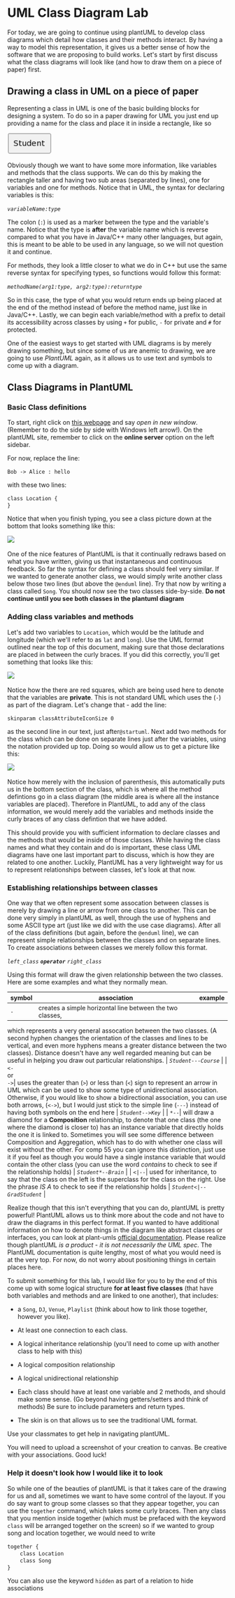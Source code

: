 # UML Class Diagram Lab

For today,
we are going to continue using plantUML to develop class diagrams which detail how classes and their methods interact.
By having a way to model this representation,
it gives us a better sense of how the software that we are proposing to build works.
Let's start by first discuss what the class diagrams will look like (and how to draw them on a piece of paper) first.

## Drawing a class in UML on a piece of paper

Representing a class in UML is one of the basic building blocks for designing a system.
To do so in a paper drawing for  UML you just end up providing a name for the class and place it in inside a rectangle,
like so

![](lab65media/rectangle.png)

Obviously though we want to have some more information,
like variables and methods that the class supports.
We can do this by making the rectangle taller and having two sub areas (separated by lines),
one for variables and one for methods.
Notice that in UML,
the syntax for declaring variables is this:

*```variableName:type```*

The colon (```:```) is used as a marker between the type and the variable's name.
Notice that the type is **after** the variable name which is reverse compared to what you have in Java/C++ many other languages,
but again,
this is meant to be able to be used in any language,
so we will not question it and continue.

For methods,
they look a little closer to what we do in C++ but use the same reverse syntax for specifying types,
so functions would follow this format:

*```methodName(arg1:type, arg2:type):returntype```*

So in this case,
the type of what you would return ends up being placed at the end of the method instead of before the method name,
just like in Java/C++.
Lastly,
we can begin each variable/method with a prefix to detail its accessibility across classes by using ```+``` for public,
````-```` for private and ```#``` for protected.

One of the easiest ways to get started with UML diagrams is by merely drawing something,
but since some of us are anemic to drawing,
we are going to use *PlantUML* again,
as it allows us to use text and symbols to come up with a diagram.

## Class Diagrams in PlantUML

### Basic Class definitions

To start,
right click on [this webpage](http://plantuml.com) and say *open in new window*.
(Remember to do the side by side with Windows left arrow!).
On the plantUML site,
remember to click on the **online server** option on the left sidebar.

For now,
replace the line:

```text
Bob -> Alice : hello
```

with these two lines:

```text
class Location {
}
```

Notice that when you finish typing,
you see a class picture down at the bottom that looks something like this:

![](lab65media/oneclass.png)

One of the nice features of PlantUML is that it continually redraws based on what you have written,
giving us that instantaneous and continuous feedback.
So far the syntax for defining a class should feel very similar.
If we wanted to generate another class,
we would simply write another class below those two lines (but above the ```@enduml``` line).
Try that now by writing a class called ```Song```.
You should now see the two classes side-by-side.
**Do not continue until you see both classes in the plantuml diagram**

### Adding class variables and methods

Let's add two variables to ```Location```,
which would be the latitude and longitude (which we'll refer to as ```lat``` and ```long```).
Use the UML format outlined near the top of this document,
making sure that those declarations are placed in between the curly braces.
If you did this correctly,
you'll get something that looks like this:

![](lab65media/latlong.png)

Notice how the there are red squares,
which are being used here to denote that the variables are **private**.
This is not standard UML which uses the (```-```) as part of the diagram.
Let's change that - add the line:

```
skinparam classAttributeIconSize 0
```

as the second line in our text,
just after```@startuml```.
Next add two methods for the class which can be done on separate lines just after the variables,
using the notation provided up top.
Doing so would allow us to get a picture like this:

![](lab65media/locationclass.png)

Notice how merely with the inclusion of parenthesis,
this automatically puts us in the bottom section of the class,
which is where all the method defintions go in a class diagram (the middle area is where all the instance variables are placed).
Therefore in PlantUML,
to add any of the class information,
we would merely add the variables and methods inside the curly braces of any class defintion that we have added.

This should provide you with sufficient information to declare classes and the methods that would be inside of those classes.
While having the class names and what they contain and do is important,
these class UML diagrams have one last important part to discuss,
which is how they are related to one another.
Luckily,
PlantUML has a very lightweight way for us to represent relationships between classes,
let's look at that now.

### Establishing relationships between classes

One way that we often represent some assocation between classes is merely by drawing a line or arrow from one class to another.
This can be done very simply in plantUML as well,
through the use of hyphens and some ASCII type art (just like we did with the use case diagrams).
After all of the class definitions (but again,
before the ```@enduml``` line),
we can represent simple relationships between the classes and on separate lines.
To create associations between classes we merely follow this format.


*```left_class```* ***```operator```*** *```right_class```*

Using this format will draw the given relationship between the two classes.
Here are some examples and what they normally mean.

|symbol|association|example|
|---|---|---|
| ```-```| creates a simple horizontal line between the two classes,
which represents a very general assocation between the two classes.
(A second hyphen changes the orientation of the classes and lines to be vertical,
and even more hyphens means a greater distance between the two classes).
Distance doesn't have any well regarded meaning but can be useful in helping you draw out particular relationships.
| *```Student---Course```* |
| ```<-``` <br> or <br>```->```| uses the greater than (```>```) or less than (```<```) sign to represent an arrow in UML which can be used to show some type of unidirectional association.
Otherwise,
if you would like to show a bidirectional association,
you can use both arrows,
(*```<->```*),
but I would just stick to the simple line (*```---```*) instead of having both symbols on the end here | *```Student-->Key```* |
| ```*--```| will draw a diamond for a **Composition** relationship,
to denote that one class (the one where the diamond is closer to) has an instance variable that directly holds the one it is linked to.
Sometimes you will see some difference between Composition and Aggregation,
which has to do with whether one class will exist without the other.
For comp 55 you can ignore this distinction,
just use it if you feel as though you would have a single instance variable that would contain the other class (you can use the word *contains* to check to see if the relationship holds) | *```Student*--Brain```* |
| ```<|--```| used for inheritance,
to say that the class on the left is the superclass for the class on the right.
Use the phrase *IS A* to check to see if the relationship holds | *```Student<|--GradStudent```* |

Realize though that this isn't everything that you can do,
plantUML is pretty powerful!  PlantUML allows us to think more about the code and not have to draw the diagrams in this perfect format.
If you wanted to have additional information on how to denote things in the diagram like abstract classes or interfaces,
you can look at plant-umls [official documentation](http://plantuml.com/class-diagram).
Please realize though plantUML *is a product - it is not necessarily the UML spec*.
The PlantUML documentation is quite lengthy,
most of what you would need is at the very top.
For now,
do not worry about positioning things in certain places here.

To submit something for this lab,
I would like for you to by the end of this come up with some logical structure **for at least five classes** (that have both variables and methods and are linked to one another),
that includes:

- a ```Song```,
```DJ```,
```Venue```,
```Playlist``` (think about how to link those together,
however you like).

- At least one connection to each class.

- A logical inheritance relationship (you'll need to come up with another class to help with this)
- A logical composition relationship
- A logical unidirectional relationship
- Each class should have at least one variable and 2 methods,
and should make some sense.
(Go beyond having getters/setters and think of methods) Be sure to include parameters and return types.
- The skin is on that allows us to see the traditional UML format.

Use your classmates to get help in navigating plantUML.

You will need to upload a screenshot of your creation to canvas.
Be creative with your associations.
Good luck!

### Help it doesn't look how I would like it to look

So while one of the beauties of plantUML is that it takes care of the drawing for us and all,
sometimes we want to have some control of the layout.
If you do say want to group some classes so that they appear together,
you can use the ```together``` command,
which takes some curly braces.
Then any class that you mention inside together (which must be prefaced with the keyword ```class``` will be arranged together on the screen) so if we wanted to group song and location together,
we would need to write

```
together {
    class Location
    class Song
}
```

You can also use the keyword ```hidden``` as part of a relation to hide associations
